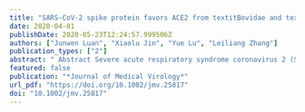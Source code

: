 ```yaml
---
title: "SARS‐CoV‐2 spike protein favors ACE2 from textitBovidae and textitCricetidae"
date: 2020-04-01
publishDate: 2020-05-23T12:24:57.999506Z
authors: ["Junwen Luan", "Xiaolu Jin", "Yue Lu", "Leiliang Zhang"]
publication_types: ["2"]
abstract: " Abstract Severe acute respiratory syndrome coronavirus 2 (SARS‐CoV‐2) causes the recent COVID‐19 public health crisis. Bat is the widely believed original host of SARS‐CoV‐2. However, its intermediate host before transmitting to humans is not clear. Some studies proposed pangolin, snake, or turtle as the intermediate hosts. Angiotensin‐converting enzyme 2 (ACE2) is the receptor for SARS‐CoV‐2, which determines the potential host range for SARS‐CoV‐2. On the basis of structural information of the complex of human ACE2 and SARS‐CoV‐2 receptor‐binding domain (RBD), we analyzed the affinity to S protein of the 20 key residues in ACE2 from mammal, bird, turtle, and snake. Several ACE2 proteins from textitPrimates, textitBovidae, textitCricetidae, and textitCetacea maintained the majority of key residues in ACE2 for associating with SARS‐CoV‐2 RBD. The simulated structures indicated that ACE2 proteins from textitBovidae and textitCricetidae were able to associate with SARS‐CoV‐2 RBD. We found that nearly half of the key residues in turtle, snake, and bird were changed. The simulated structures showed several key contacts with SARS‐CoV‐2 RBD in turtle and snake ACE2 were abolished. This study demonstrated that neither snake nor turtle was the intermediate hosts for SARS‐CoV‐2, which further reinforced the concept that the reptiles are resistant against infection of coronavirus. This study suggested that textitBovidae and textitCricetidae should be included in the screening of intermediate hosts for SARS‐CoV‐2. "
featured: false
publication: "*Journal of Medical Virology*"
url_pdf: "https://doi.org/10.1002/jmv.25817"
doi: "10.1002/jmv.25817"
---
```


